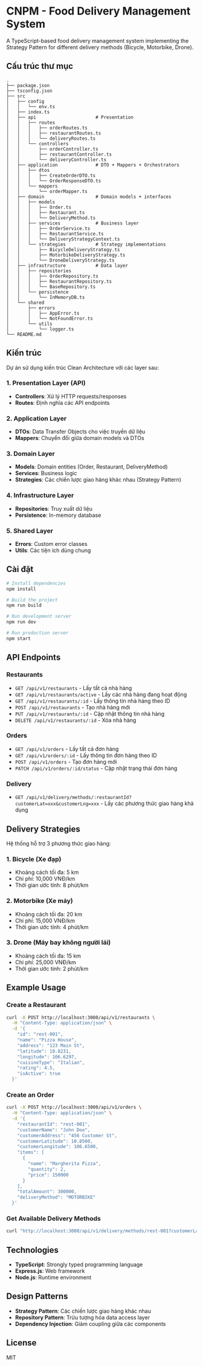 # CNPM - Food Delivery Management System

A TypeScript-based food delivery management system implementing the Strategy Pattern for different delivery methods (Bicycle, Motorbike, Drone).

## Cấu trúc thư mục

```
.
├── package.json
├── tsconfig.json
├── src
│   ├── config
│   │   └── env.ts
│   ├── index.ts
│   ├── api                      # Presentation
│   │   ├── routes
│   │   │   ├── orderRoutes.ts
│   │   │   ├── restaurantRoutes.ts
│   │   │   └── deliveryRoutes.ts
│   │   └── controllers
│   │       ├── orderController.ts
│   │       ├── restaurantController.ts
│   │       └── deliveryController.ts
│   ├── application              # DTO + Mappers + Orchestrators
│   │   ├── dtos
│   │   │   ├── CreateOrderDTO.ts
│   │   │   └── OrderResponseDTO.ts
│   │   └── mappers
│   │       └── orderMapper.ts
│   ├── domain                   # Domain models + interfaces
│   │   ├── models
│   │   │   ├── Order.ts
│   │   │   ├── Restaurant.ts
│   │   │   └── DeliveryMethod.ts
│   │   ├── services             # Business layer
│   │   │   ├── OrderService.ts
│   │   │   ├── RestaurantService.ts
│   │   │   └── DeliveryStrategyContext.ts
│   │   └── strategies           # Strategy implementations
│   │       ├── BicycleDeliveryStrategy.ts
│   │       ├── MotorbikeDeliveryStrategy.ts
│   │       └── DroneDeliveryStrategy.ts
│   ├── infrastructure           # Data layer
│   │   ├── repositories
│   │   │   ├── OrderRepository.ts
│   │   │   ├── RestaurantRepository.ts
│   │   │   └── BaseRepository.ts
│   │   └── persistence
│   │       └── InMemoryDB.ts
│   └── shared
│       ├── errors
│       │   ├── AppError.ts
│       │   └── NotFoundError.ts
│       └── utils
│           └── logger.ts
└── README.md
```

## Kiến trúc

Dự án sử dụng kiến trúc Clean Architecture với các layer sau:

### 1. Presentation Layer (API)
- **Controllers**: Xử lý HTTP requests/responses
- **Routes**: Định nghĩa các API endpoints

### 2. Application Layer
- **DTOs**: Data Transfer Objects cho việc truyền dữ liệu
- **Mappers**: Chuyển đổi giữa domain models và DTOs

### 3. Domain Layer
- **Models**: Domain entities (Order, Restaurant, DeliveryMethod)
- **Services**: Business logic
- **Strategies**: Các chiến lược giao hàng khác nhau (Strategy Pattern)

### 4. Infrastructure Layer
- **Repositories**: Truy xuất dữ liệu
- **Persistence**: In-memory database

### 5. Shared Layer
- **Errors**: Custom error classes
- **Utils**: Các tiện ích dùng chung

## Cài đặt

```bash
# Install dependencies
npm install

# Build the project
npm run build

# Run development server
npm run dev

# Run production server
npm start
```

## API Endpoints

### Restaurants
- `GET /api/v1/restaurants` - Lấy tất cả nhà hàng
- `GET /api/v1/restaurants/active` - Lấy các nhà hàng đang hoạt động
- `GET /api/v1/restaurants/:id` - Lấy thông tin nhà hàng theo ID
- `POST /api/v1/restaurants` - Tạo nhà hàng mới
- `PUT /api/v1/restaurants/:id` - Cập nhật thông tin nhà hàng
- `DELETE /api/v1/restaurants/:id` - Xóa nhà hàng

### Orders
- `GET /api/v1/orders` - Lấy tất cả đơn hàng
- `GET /api/v1/orders/:id` - Lấy thông tin đơn hàng theo ID
- `POST /api/v1/orders` - Tạo đơn hàng mới
- `PATCH /api/v1/orders/:id/status` - Cập nhật trạng thái đơn hàng

### Delivery
- `GET /api/v1/delivery/methods/:restaurantId?customerLat=xxx&customerLng=xxx` - Lấy các phương thức giao hàng khả dụng

## Delivery Strategies

Hệ thống hỗ trợ 3 phương thức giao hàng:

### 1. Bicycle (Xe đạp)
- Khoảng cách tối đa: 5 km
- Chi phí: 10,000 VNĐ/km
- Thời gian ước tính: 8 phút/km

### 2. Motorbike (Xe máy)
- Khoảng cách tối đa: 20 km
- Chi phí: 15,000 VNĐ/km
- Thời gian ước tính: 4 phút/km

### 3. Drone (Máy bay không người lái)
- Khoảng cách tối đa: 15 km
- Chi phí: 25,000 VNĐ/km
- Thời gian ước tính: 2 phút/km

## Example Usage

### Create a Restaurant
```bash
curl -X POST http://localhost:3000/api/v1/restaurants \
  -H "Content-Type: application/json" \
  -d '{
    "id": "rest-001",
    "name": "Pizza House",
    "address": "123 Main St",
    "latitude": 10.8231,
    "longitude": 106.6297,
    "cuisineType": "Italian",
    "rating": 4.5,
    "isActive": true
  }'
```

### Create an Order
```bash
curl -X POST http://localhost:3000/api/v1/orders \
  -H "Content-Type: application/json" \
  -d '{
    "restaurantId": "rest-001",
    "customerName": "John Doe",
    "customerAddress": "456 Customer St",
    "customerLatitude": 10.8500,
    "customerLongitude": 106.6500,
    "items": [
      {
        "name": "Margherita Pizza",
        "quantity": 2,
        "price": 150000
      }
    ],
    "totalAmount": 300000,
    "deliveryMethod": "MOTORBIKE"
  }'
```

### Get Available Delivery Methods
```bash
curl "http://localhost:3000/api/v1/delivery/methods/rest-001?customerLat=10.8500&customerLng=106.6500"
```

## Technologies

- **TypeScript**: Strongly typed programming language
- **Express.js**: Web framework
- **Node.js**: Runtime environment

## Design Patterns

- **Strategy Pattern**: Các chiến lược giao hàng khác nhau
- **Repository Pattern**: Trừu tượng hóa data access layer
- **Dependency Injection**: Giảm coupling giữa các components

## License

MIT